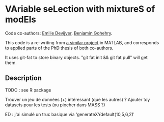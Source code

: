 # VAriable seLection with mixtureS of modEls

Code co-authors: [Emilie Devijver](http://ama.liglab.fr/~devijver/), [Benjamin Gohehry](https://fr.linkedin.com/in/benjamin-goehry-275276124).

This code is a re-writing from [a similar project](https://github.com/yagu0/select) in MATLAB, and
corresponds to applied parts of the PhD thesis of both co-authors.

It uses git-fat to store binary objects. "git fat init && git fat pull" will get them.

## Description

TODO : see R package

Trouver un jeu de données (+) intéressant (que les autres) ?
Ajouter toy datasets pour les tests (ou piocher dans MASS ?)

ED : j'ai simulé un truc basique via 'generateXYdefault(10,5,6,2)'
